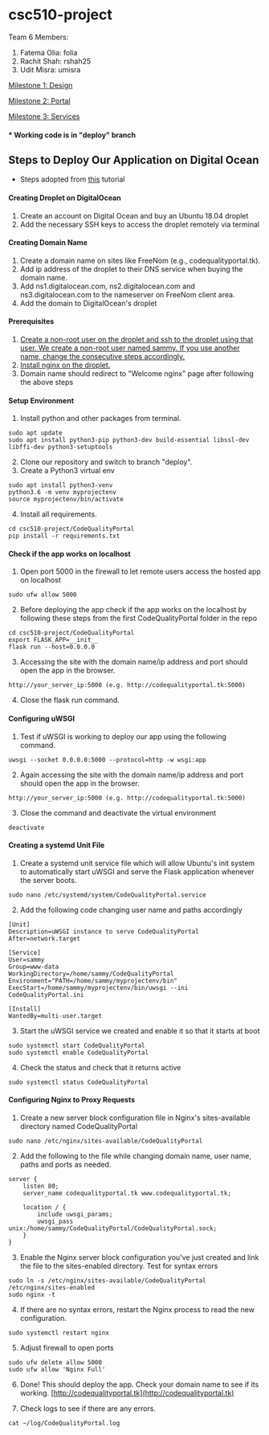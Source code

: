 # csc510-project
Team 6 Members:
1. Fatema Olia: folia
2. Rachit Shah: rshah25
3. Udit Misra: umisra

[Milestone 1: Design](https://github.ncsu.edu/umisra/csc510-project/blob/master/DESIGN.md)

[Milestone 2: Portal](https://github.ncsu.edu/umisra/csc510-project/blob/master/MILESTONE2.md)

[Milestone 3: Services](https://github.ncsu.edu/umisra/csc510-project/blob/master/MILESTONE3.md)


#### * Working code is in "deploy" branch


## Steps to Deploy Our Application on Digital Ocean
* Steps adopted from [this](https://www.digitalocean.com/community/tutorials/how-to-serve-flask-applications-with-uswgi-and-nginx-on-ubuntu-18-04) tutorial 
#### Creating Droplet on DigitalOcean
1. Create an account on Digital Ocean and buy an Ubuntu 18.04 droplet
2. Add the necessary SSH keys to access the droplet remotely via terminal

#### Creating Domain Name
1. Create a domain name on sites like FreeNom (e.g., codequalityportal.tk). 
2. Add ip address of the droplet to their DNS service when buying the domain name.
3. Add ns1.digitalocean.com, ns2.digitalocean.com and ns3.digitalocean.com to the nameserver on FreeNom client area.
4. Add the domain to DigitalOcean's droplet

#### Prerequisites
1. [Create a non-root user on the droplet and ssh to the droplet using that user. We create a non-root user named sammy. If you use another name, change the consecutive steps accordingly.](https://www.digitalocean.com/community/tutorials/initial-server-setup-with-ubuntu-18-04)
2. [Install nginx on the droplet.](https://www.digitalocean.com/community/tutorials/how-to-install-nginx-on-ubuntu-18-04)
3. Domain name should redirect to "Welcome nginx" page after following the above steps

#### Setup Environment
1. Install python and other packages from terminal.
```
sudo apt update
sudo apt install python3-pip python3-dev build-essential libssl-dev libffi-dev python3-setuptools
```
2. Clone our repository and switch to branch "deploy".
3. Create a Python3 virtual env
```
sudo apt install python3-venv
python3.6 -m venv myprojectenv
source myprojectenv/bin/activate
```
4. Install all requirements.
```
cd csc510-project/CodeQualityPortal
pip install -r requirements.txt
```

#### Check if the app works on localhost
1. Open port 5000 in the firewall to let remote users access the hosted app on localhost
```
sudo ufw allow 5000
```
2. Before deploying the app check if the app works on the localhost by following these steps from the first CodeQualityPortal folder in the repo
```
cd csc510-project/CodeQualityPortal
export FLASK_APP=__init__
flask run --host=0.0.0.0
```
3. Accessing the site with the domain name/ip address and port should open the app in the browser.
```
http://your_server_ip:5000 (e.g. http://codequalityportal.tk:5000)
```
4. Close the flask run command.

#### Configuring uWSGI
1. Test if uWSGI is working to deploy our app using the following command.
```
uwsgi --socket 0.0.0.0:5000 --protocol=http -w wsgi:app
```
2. Again accessing the site with the domain name/ip address and port should open the app in the browser.
```
http://your_server_ip:5000 (e.g. http://codequalityportal.tk:5000)
```
3. Close the command and deactivate the virtual environment
```
deactivate
```

#### Creating a systemd Unit File
1. Create a systemd unit service file which will allow Ubuntu's init system to automatically start uWSGI and serve the Flask application whenever the server boots.
```
sudo nano /etc/systemd/system/CodeQualityPortal.service
```
2. Add the following code changing user name and paths accordingly
```
[Unit]
Description=uWSGI instance to serve CodeQualityPortal
After=network.target

[Service]
User=sammy
Group=www-data
WorkingDirectory=/home/sammy/CodeQualityPortal
Environment="PATH=/home/sammy/myprojectenv/bin"
ExecStart=/home/sammy/myprojectenv/bin/uwsgi --ini CodeQualityPortal.ini

[Install]
WantedBy=multi-user.target
```
3. Start the uWSGI service we created and enable it so that it starts at boot
```
sudo systemctl start CodeQualityPortal
sudo systemctl enable CodeQualityPortal
```
4. Check the status and check that it returns active
```
sudo systemctl status CodeQualityPortal
```

#### Configuring Nginx to Proxy Requests
1. Create a new server block configuration file in Nginx's sites-available directory named CodeQualityPortal
```
sudo nano /etc/nginx/sites-available/CodeQualityPortal
```
2. Add the following to the file while changing domain name, user name, paths and ports as needed. 
```
server {
    listen 80;
    server_name codequalityportal.tk www.codequalityportal.tk;

    location / {
        include uwsgi_params;
        uwsgi_pass unix:/home/sammy/CodeQualityPortal/CodeQualityPortal.sock;
    }
}
```
3. Enable the Nginx server block configuration you've just created and link the file to the sites-enabled directory. Test for syntax errors
```
sudo ln -s /etc/nginx/sites-available/CodeQualityPortal /etc/nginx/sites-enabled
sudo nginx -t
```
4. If there are no syntax errors, restart the Nginx process to read the new configuration.
```
sudo systemctl restart nginx
```
5. Adjust firewall to open ports
```
sudo ufw delete allow 5000
sudo ufw allow 'Nginx Full'
```
6. Done! This should deploy the app. Check your domain name to see if its working. [http://codequalityportal.tk](http://codequalityportal.tk)

7. Check logs to see if there are any errors.
```
cat ~/log/CodeQualityPortal.log
```
